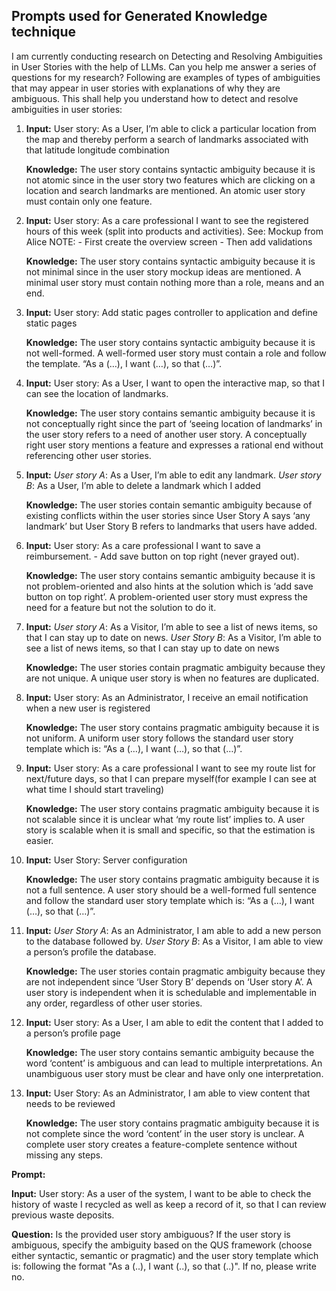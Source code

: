 ## Prompts used for Generated Knowledge technique
I am currently conducting research on Detecting and Resolving Ambiguities in User Stories with the help of LLMs. Can you help me answer a series of questions for my research? 
Following are examples of types of ambiguities that may appear in user stories with explanations of why they are ambiguous. This shall help you understand how to detect and resolve ambiguities in user stories: 

1. **Input:** User story: As a User, I’m able to click a particular location from the map and thereby perform a search of landmarks associated with that latitude longitude combination
    
   **Knowledge:** The user story contains syntactic ambiguity because it is not atomic since in the user story two features which are clicking on a location and search landmarks are mentioned. An atomic user story must contain only one feature. 

2. **Input:** User story: As a care professional I want to see the registered hours of this week (split into products and activities). See: Mockup from Alice NOTE: - First create the overview screen - Then add validations

   **Knowledge:** The user story contains syntactic ambiguity because it is not minimal since in the user story mockup ideas are mentioned. A minimal user story must contain nothing more than a role, means and an end.

3. **Input:** User story: Add static pages controller to application and define static pages

   **Knowledge:** The user story contains syntactic ambiguity because it is not well-formed. A well-formed user story must contain a role and follow the template. “As a (…), I want (…), so that (…)”.

4. **Input:** User story: As a User, I want to open the interactive map, so that I can see the location of landmarks.

   **Knowledge:** The user story contains semantic ambiguity because it is not conceptually right since the part of ‘seeing location of landmarks’ in the user story refers to a need of another user story. A conceptually right user story mentions a feature and expresses a rational end without referencing other user stories.

5. **Input:** _User story A_:  As a User, I’m able to edit any landmark. _User story B_: As a User, I’m able to delete a landmark which I added

   **Knowledge:** The user stories contain semantic ambiguity because of existing conflicts within the user stories since User Story A says ‘any landmark’ but User Story B refers to landmarks that users have added.

6. **Input:** User story: As a care professional I want to save a reimbursement. - Add save button on top right (never grayed out).

   **Knowledge:** The user story contains semantic ambiguity because it is not problem-oriented and also hints at the solution which is ‘add save button on top right’. A problem-oriented user story must express the need for a feature but not the solution to do it.

7. **Input:** _User story A_: As a Visitor, I’m able to see a list of news items, so that I can stay up to date on news. _User Story B_: As a Visitor, I’m able to see a list of news items, so that I can stay up to date on news 

   **Knowledge:** The user stories contain pragmatic ambiguity because they are not unique. A unique user story is when no features are duplicated.

8. **Input:** User story: As an Administrator, I receive an email notification when a new user is registered 

   **Knowledge:** The user story contains pragmatic ambiguity because it is not uniform. A uniform user story follows the standard user story template which is: “As a (…), I want (…), so that (…)”.

9. **Input:** User story: As a care professional I want to see my route list for next/future days, so that I can prepare myself(for example I can see at what time I should start traveling)

   **Knowledge:** The user story contains pragmatic ambiguity because it is not scalable since it is unclear what ‘my route list’ implies to. A user story is scalable when it is small and specific, so that the estimation is easier. 

10. **Input:** User Story: Server configuration 

    **Knowledge:** The user story contains pragmatic ambiguity because it is not a full sentence. A user story should be a well-formed full sentence and follow the standard user story template which is: “As a (…), I want (…), so that (…)”. 

11. **Input:** _User Story A_: As an Administrator, I am able to add a new person to the database followed by. _User Story B_: As a Visitor, I am able to view a person’s profile the database.

    **Knowledge:** The user stories contain pragmatic ambiguity because they are not independent since ‘User Story B’ depends on ‘User story A’. A user story is independent when it is schedulable and implementable in any order, regardless of other user stories. 

12. **Input:** User story: As a User, I am able to edit the content that I added to a person’s profile page

    **Knowledge:** The user story contains semantic ambiguity because the word ‘content’ is ambiguous and can lead to multiple interpretations. An unambiguous user story must be clear and have only one interpretation.

13. **Input:** User Story: As an Administrator, I am able to view content that needs to be reviewed 

    **Knowledge:** The user story contains pragmatic ambiguity because it is not complete since the word ‘content’ in the user story is unclear. A complete user story creates a feature-complete sentence without missing any steps.

**Prompt:** 

**Input:** User story: As a user of the system, I want to be able to check the history of waste I recycled as well as keep a record of it,  so that I can review previous waste deposits.

**Question:** Is the provided user story ambiguous? If the user story is ambiguous, specify the ambiguity based on the QUS framework (choose either syntactic, semantic or pragmatic) and the user story template which is: following the format "As a (..), I want (..), so that (..)". If no, please write no.
